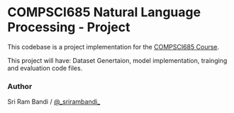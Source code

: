 # COMPSCI685 Natural Language Processing - Project

This codebase is a project implementation for the [COMPSCI685 Course](https://people.cs.umass.edu/~hschang/cs685/). 

This project will have: Dataset Genertaion, model implementation, trainging and evaluation code files.

### Author

Sri Ram Bandi / [@\_srirambandi\_](https://twitter.com/_srirambandi_)

